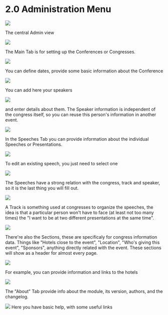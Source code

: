 # 2.0 Administration Menu

![](../assets/image001.png)

The central Admin view

![](../assets/img000073.png)

The Main Tab is for setting up the Conferences or Congresses. 

![](../assets/img000074.png)

You can define dates, provide some basic information about the Conference

![](../assets/img000076.png)

You can add here your speakers

![](../assets/img000077.png)

and enter details about them.  The Speaker information is independent of the congress itself, so you can reuse this person's information in another event. 

![](../assets/img000079.png)

In the Speeches Tab you can provide information about the individual Speeches or Presentations.  

![](../assets/img000080.png)

To edit an existing speech, you just need to select one

![](../assets/img000081.png)

The Speeches have a strong relation with the congress, track and speaker, so it is the last thing you will fill out. 

![](../assets/img000082.png)

A Track is something used at congresses to organize the speeches, the idea is that a particular person won't have to face (at least not too many times) the "I want to be at two different presentations at the same time". 

![](../assets/img000083.png)

There're also the Sections, these are specificaly for congress information data. Things like "Hotels close to the event", "Location", "Who's giving this event", "Sponsors", anything directly related with the event. These sections will show as a header for almost every page. 

![](../assets/img000084.png)

For example, you can provide information and links to the hotels 

![](../assets/img000085.png)

The "About" Tab provide info about the module, its version, authors, and the changelog.

![](../assets/img000086.png)
Here you have basic help, with some useful links